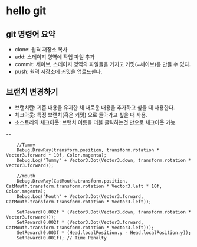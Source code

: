 # hello git

## git 명령어 요약

- clone: 원격 저장소 복사
- add: 스테이지 영역에 작업 파일 추가
- commit: 세이브, 스테이지 영역의 파일들을 가지고 커밋(=세이브)를 만들 수 있다.
- push: 원격 저장소에 커밋을 업로드한다.

## 브랜치 변경하기

- 브랜치란: 기존 내용을 유지한 채 새로운 내용을 추가하고 싶을 때 사용한다.
- 체크아웃: 특정 브랜치(혹은 커밋) 으로 돌아가고 싶을 때 사용.
- 소스트리의 체크아웃: 브랜치 이름을 더블 클릭하는것 만으로 체크아웃 가능.


--

        //Tummy
        Debug.DrawRay(transform.position, transform.rotation * Vector3.forward * 10f, Color.magenta);
        Debug.Log("Tummy" + Vector3.Dot(Vector3.down, transform.rotation * Vector3.forward));

        //mouth
        Debug.DrawRay(CatMouth.transform.position, CatMouth.transform.transform.rotation * Vector3.left * 10f, Color.magenta);
        Debug.Log("Mouth" + Vector3.Dot(Vector3.forward, CatMouth.transform.transform.rotation * Vector3.left));

        SetReward(0.002f * (Vector3.Dot(Vector3.down, transform.rotation * Vector3.forward)));
        SetReward(0.002f * (Vector3.Dot(Vector3.forward, CatMouth.transform.transform.rotation * Vector3.left)));
        SetReward(0.003f * (Head.localPosition.y - Head.localPosition.y));
        SetReward(0.001f); // Time Penalty

